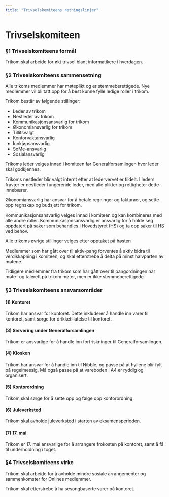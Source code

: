 ```yaml
---
title: "Trivselskomiteens retningslinjer"
---
```


Trivselskomiteen
===========

### §1 Trivselskomiteens formål

Trikom skal arbeide for økt trivsel blant informatikere i hverdagen.

### §2 Trivselskomiteens sammensetning

Alle trikoms medlemmer har møteplikt og er stemmeberettigede. Nye medlemmer vil bli tatt opp for å best kunne fylle ledige roller i trikom.

Trikom består av følgende stillinger: 

* Leder av trikom
* Nestleder av trikom
* Kommunikasjonsansvarlig for trikom
* Økonomiansvarlig for trikom
* Tillitsvalgt
* Kontorvaktansvarlig
* Innkjøpsansvarlig
* SoMe-ansvarlig
* Sosialansvarlig


Trikoms leder velges innad i komiteen før Generalforsamlingen hvor leder skal godkjennes.

Trikoms nestleder blir valgt internt etter at ledervervet er tildelt. I leders fravær er nestleder fungerende leder, med alle plikter og rettigheter dette innebærer.

Økonomiansvarlig har ansvar for å betale regninger og fakturaer, og sette opp regnskap og budsjett for trikom.

Kommunikasjonsansvarlig velges innad i komiteen og kan kombineres med alle andre roller. Kommunikasjonsansvarlig er ansvarlig for å holde seg oppdatert på saker som behandles i Hovedstyret (HS) og ta opp saker til HS ved behov.

Alle trikoms øvrige stillinger velges etter opptaket på høsten

Medlemmer som har gått over til aktiv-pang forventes å aktiv bidra til verdiskapning i komiteen, og skal etterstrebe å delta på minst halvparten av møtene.

Tidligere medlemmer fra trikom som har gått over til pangordningen har møte- og talerett på trikom møter, men er ikke stemmeberettigede.

### §3 Trivselskomiteens ansvarsområder

#### (1) Kontoret

Trikom har ansvar for kontoret. Dette inkluderer å handle inn varer til kontoret, samt sørge for drikketillatelse til kontoret.


#### (3) Servering under Generalforsamlingen

Trikom er ansvarlige for å handle inn forfriskninger til Generalforsamlingen.

#### (4) Kiosken

Trikom har ansvar for å handle inn til Nibble, og passe på at hyllene blir fylt på regelmessig. Må også passe på at vareboden i A4 er ryddig og organisert.

#### (5) Kontorordning

Trikom skal sørge for å sette opp og følge opp kontorordning.

#### (6) Juleverksted

Trikom skal avholde juleverksted i starten av eksamensperioden.

#### (7) 17. mai

Trikom er 17. mai ansvarlige for å arrangere frokosten på kontoret, samt å få til underholdning i toget.

### §4 Trivselskomiteens virke

Trikom skal arbeide for å avholde mindre sosiale arrangementer og sammenkomster for Onlines medlemmer.

Trikom skal etterstrebe å ha sesongbaserte varer på kontoret.